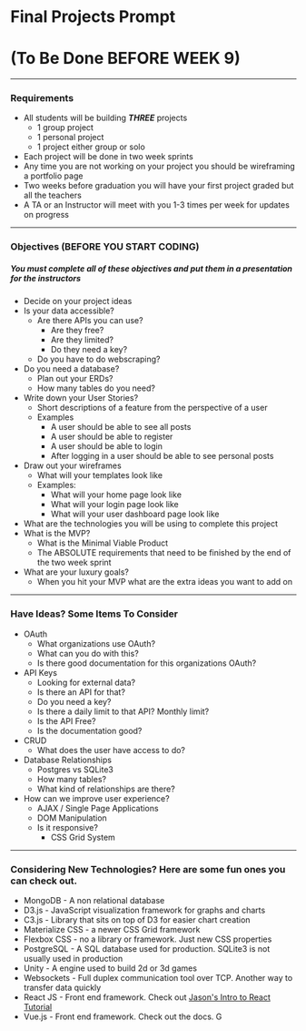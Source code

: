 # Final Projects Prompt 
# (To Be Done BEFORE WEEK 9)

---

### Requirements

* All students will be building ***THREE*** projects
	* 1 group project
	* 1 personal project
	* 1 project either group or solo 
* Each project will be done in two week sprints
* Any time you are not working on your project you should be wireframing a portfolio page
* Two weeks before graduation you will have your first project graded but all the teachers
* A TA or an Instructor will meet with you 1-3 times per week for updates on progress

---

### Objectives (BEFORE YOU START CODING)
##### You must complete all of these objectives and put them in a presentation for the instructors

* Decide on your project ideas
* Is your data accessible?
	* Are there APIs you can use?
		* Are they free?
		* Are they limited?
		* Do they need a key?
	* 	Do you have to do webscraping?
* Do you need a database?
	* Plan out your ERDs?
	* How many tables do you need? 	
* Write down your User Stories?
	* Short descriptions of a feature from the perspective of a user
	* Examples
		* A user should be able to see all posts
		* A user should be able to register
		* A user should be able to login
		* After logging in a user should be able to see personal posts
* Draw out your wireframes
	* What will your templates look like
	* Examples:
		* What will your home page look like
		* What will your login page look like
		* What will your user dashboard page look like
* What are the technologies you will be using to complete this project
* What is the MVP?
	* What is the Minimal Viable Product
	* The ABSOLUTE requirements that need to be finished by the end of the two week sprint
* What are your luxury goals?
	* When you hit your MVP what are the extra ideas you want to add on
	
---

### Have Ideas? Some Items To Consider

* OAuth
	* What organizations use OAuth?
	* What can you do with this?
	* Is there good documentation for this organizations OAuth?
* API Keys
	* Looking for external data?
	* Is there an API for that?
	* Do you need a key?
	* Is there a daily limit to that API? Monthly limit?
	* Is the API Free?
	* Is the documentation good?
* CRUD
	* What does the user have access to do? 
* Database Relationships
	* Postgres vs SQLite3
	* How many tables? 
	* What kind of relationships are there?
* How can we improve user experience?
	* AJAX / Single Page Applications
	* DOM Manipulation
	* Is it responsive?
		* CSS Grid System

---

### Considering New Technologies? Here are some fun ones you can check out. 

* MongoDB - A non relational database
* D3.js - JavaScript visualization framework for graphs and charts
* C3.js - Library that sits on top of D3 for easier chart creation
* Materialize CSS - a newer CSS Grid framework
* Flexbox CSS - no a library or framework. Just new CSS properties
* PostgreSQL - A SQL database used for production. SQLite3 is not usually used in production
* Unity - A engine used to build 2d or 3d games
* Websockets - Full duplex communication tool over TCP. Another way to transfer data quickly
* React JS - Front end framework. Check out [Jason's Intro to React Tutorial](https://github.com/Jingo88/Just_Another_React_Tutorial)
* Vue.js - Front end framework. Check out the docs. G